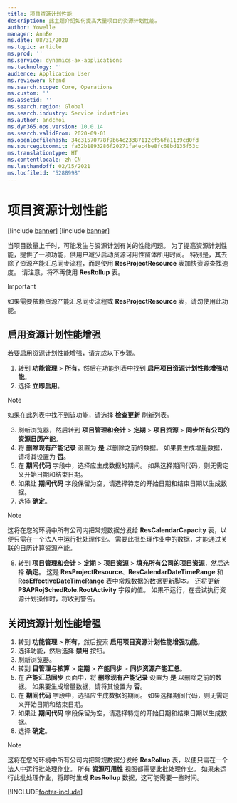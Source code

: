 ```yaml
---
title: 项目资源计划性能
description: 此主题介绍如何提高大量项目的资源计划性能。
author: Yowelle
manager: AnnBe
ms.date: 08/31/2020
ms.topic: article
ms.prod: ''
ms.service: dynamics-ax-applications
ms.technology: ''
audience: Application User
ms.reviewer: kfend
ms.search.scope: Core, Operations
ms.custom: ''
ms.assetid: ''
ms.search.region: Global
ms.search.industry: Service industries
ms.author: andchoi
ms.dyn365.ops.version: 10.0.14
ms.search.validFrom: 2020-09-01
ms.openlocfilehash: 34c31570778f9b64c23387112cf56fa1139cd0fd
ms.sourcegitcommit: fa32b1893286f20271fa4ec4be8fc68bd135f53c
ms.translationtype: HT
ms.contentlocale: zh-CN
ms.lasthandoff: 02/15/2021
ms.locfileid: "5288998"
---
```

# <a name="project-resource-scheduling-performance"></a>项目资源计划性能

[!include [banner](../includes/banner.md)]
[!include [banner](../includes/preview-banner.md)]


当项目数量上千时，可能发生与资源计划有关的性能问题。 为了提高资源计划性能，提供了一项功能，供用户减少启动资源可用性窗体所用时间。 特别是，其去除了资源产能汇总同步流程，而是使用 **ResProjectResource** 表加快资源查找速度。 请注意，将不再使用 **ResRollup** 表。

> [!IMPORTANT]
> 如果需要依赖资源产能汇总同步流程或 **ResProjectResource** 表，请勿使用此功能。

## <a name="enable-resource-scheduling-performance-enhancement"></a>启用资源计划性能增强
若要启用资源计划性能增强，请完成以下步骤。

1. 转到 **功能管理** > **所有**，然后在功能列表中找到 **启用项目资源计划性能增强功能**。
2. 选择 **立即启用**。

> [!NOTE]
> 如果在此列表中找不到该功能，请选择 **检查更新** 刷新列表。

3. 刷新浏览器，然后转到 **项目管理和会计** > **定期** > **项目资源** > **同步所有公司的资源日历产能**。
4. 将 **删除现有产能记录** 设置为 **是** 以删除之前的数据。 如果要生成增量数据，请将其设置为 **否**。
5. 在 **期间代码** 字段中，选择应生成数据的期间。 如果选择期间代码，则无需定义开始日期和结束日期。
6. 如果让 **期间代码** 字段保留为空，请选择特定的开始日期和结束日期以生成数据。
7. 选择 **确定**。

 > [!NOTE]
 > 这将在您的环境中所有公司内把常规数据分发给 **ResCalendarCapacity** 表，以便只需在一个法人中运行批处理作业。 需要此批处理作业中的数据，才能通过关联的日历计算资源产能。

8. 转到 **项目管理和会计** > **定期** > **项目资源** > **填充所有公司的项目资源**，然后选择 **确定**。 这是 **ResProjectResource**、**ResCalendarDateTimeRange** 和 **ResEffectiveDateTimeRange** 表中常规数据的数据更新脚本。 还将更新 **PSAPRojSchedRole.RootActivity** 字段的值。 如果不运行，在尝试执行资源计划操作时，将收到警告。
 
## <a name="turn-off-resource-scheduling-performance-enhancement"></a>关闭资源计划性能增强

1. 转到 **功能管理** > **所有**，然后搜索 **启用项目资源计划性能增强功能**。
2. 选择功能，然后选择 **禁用** 按钮。
3. 刷新浏览器。
4. 转到 **目管理与核算** > **定期** > **产能同步** > **同步资源产能汇总**。
5. 在 **产能汇总同步** 页面中，将 **删除现有产能记录** 设置为 **是** 以删除之前的数据。 如果要生成增量数据，请将其设置为 **否**。
6. 在 **期间代码** 字段中，选择应生成数据的期间。 如果选择期间代码，则无需定义开始日期和结束日期。
7. 如果让 **期间代码** 字段保留为空，请选择特定的开始日期和结束日期以生成数据。
8. 选择 **确定**。

> [!NOTE]
> 这将在您的环境中所有公司内把常规数据分发给 **ResRollup** 表，以便只需在一个法人中运行批处理作业。 所有 **资源可用性** 视图都需要此批处理作业。 如果未运行此批处理作业，将即时生成 **ResRollup** 数据，这可能需要一些时间。


[!INCLUDE[footer-include](../includes/footer-banner.md)]